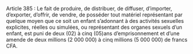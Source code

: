 Article 385 : Le fait de produire, de distribuer, de diffuser, d’importer, d’exporter, d’offrir, de vendre, de posséder tout matériel représentant par quelque moyen que ce soit un enfant s’adonnant à des activités sexuelles explicites, réelles ou simulées, ou représentant des organes sexuels d’un enfant, est puni de deux (02) à cinq (05)ans d’emprisonnement et d’une amende de deux millions (2 000 000) à cinq millions (5 000 000) de francs CFA.